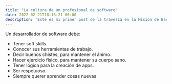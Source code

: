 ```yaml
---
title: "La cultura de un profesional de software"
date: 2022-02-21T18:16:21-06:00
description: 'Este es mi primer post de la travesía en la Misión de Backend con Node JS de Launch X.'
---
```


Un desarrollador de software debe: 
- Tener soft skills.
- Conocer sus herramientas de trabajo.
- Decir buenos chistes, para mantener el ánimo.
- Hacer ejercicio físico, para mantener su cuerpo sano.
- Tener lógica para la creación de apps. 
- Ser respetuoso.
- Siempre querer aprender cosas nuevas
